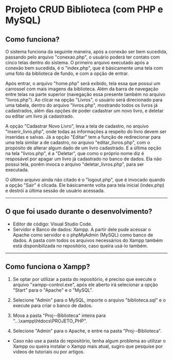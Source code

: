 # Projeto CRUD Biblioteca (com PHP e MySQL)

## Como funciona? 

O sistema funciona da seguinte maneira, após a conexão ser bem sucedida, passando pelo arquivo "conexao.php", o usuário poderá ter contato com cinco telas dentro do sistema. O primeiro arquivo executado após a conexão bem sucedida, é o "index.php", que é básicamente uma tela com uma foto da biblioteca de fundo, e com a opção de entrar.

Após entrar, o arquivo "home.php" será exibido, tela essa que possuí um carrossel com mais imagens da biblioteca. Além da barra de navegação entre telas na parte superior (navegação essa presente também no arquivo "livros.php"). Ao clicar na opção "Livros", o usuário será direcionado para uma tabela, dentro do arquivo "livros.php", mostrando todos os livros já cadastrados, além das opções de poder cadastrar um novo livro, e deletar ou editar um livro já cadastrado. 

A opção "Cadastrar Novo Livro", leva a tela de cadastro, no arquivo "inserir_livro.php", onde todas as informações a respeito do livro devem ser inseridas e salvas. Já a opção "Editar" tem a função de redirecionar para uma tela similar a de cadastro, no arquivo "editar_livros.php", com o propósito de alterar algum dado de um livro cadastrado. E a última opção na tela "livros.php", é a "Deletar", que como o próprio nome diz é resposável por apagar um livro já cadastrado no banco de dados. Ela não possui tela, porém invoca o arquivo "deletar_livros.php", para ser executada. 

O último arquivo ainda não citado é o "logout.php", que é invocado quando a opção "Sair" é clicada. Ele básicamente volta para tela inicial (index.php) e destrói a última sessão de usuário acessada. 

----

## O que foi usado durante o desenvolvimento?


- Editor de código: Visual Studio Code.
- Servidor e Banco de dados: Xampp. A partir dele pude acessar o Apache como servidor e o phpMyAdmin (MySQL) como banco de dados. A pasta com todos os arquivos necessários do Xampp também está disponibilizada no repositório, caso queira usá-lo também. 

----

## Como funciona o Xampp? 

1. Se optar por utilizar a pasta do repositório, é preciso que execute o arquivo "xampp-control.exe", após ele aberto irá selecionar a opção "Start" para o "Apache" e o "MySQL". 

2. Selecione "Admin" para o MySQL, importe o arquivo "biblioteca.sql" e o execute para criar o banco de dados. 

3. Mova a pasta "Proj--Biblioteca" inteira para "...\xampp\htdocs\PROJETO_PHP".

4. Selecione "Admin" para o Apache, e entre na pasta "Proj--Biblioteca". 

- Caso não use a pasta do repositório, tenha algum problema ao utilizar o Xampp ou queira instalar o Xampp mais atual, sugiro que pesquise por videos de tutoriais ou por artigos.